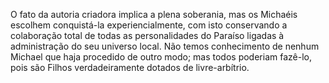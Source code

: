 ﻿O fato da autoria criadora implica a plena soberania, mas os Michaéis escolhem conquistá-la experiencialmente, com isto conservando a colaboração total de todas as personalidades do Paraíso ligadas à administração do seu universo local. Não temos conhecimento de nenhum Michael que haja procedido de outro modo; mas todos poderiam fazê-lo, pois são Filhos verdadeiramente dotados de livre-arbítrio.